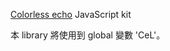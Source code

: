 ﻿[Colorless echo](http://lyrics.meicho.com.tw/game/) JavaScript kit

本 library 將使用到 global 變數 'CeL'。

